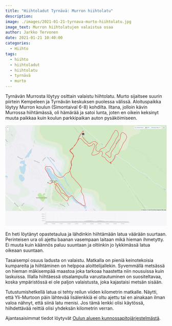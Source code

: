 ```yaml
---
title: "Hiihtoladut Tyrnävä: Murron hiihtolatu"
description:
image: ./images/2021-01-21-tyrnava-murto-hiihtolatu.jpg
image_text: Murron hiihtolatujen valaistua osaa
author: Jarkko Tervonen
date: 2021-01-21 10:40:00
categories:
  - Hiihto
tags:
  - hiihto
  - hiihtoladut
  - hiihtolatu
  - tyrnävä
  - murto
---
```


Tyrnävän Murrosta löytyy osittain valaistu hiihtolatu. Murto sijaitsee suurin piirtein Kempeleen ja Tyrnävän keskuksen puolessa välissä. Aloituspaikka löytyy Murron koulun (Simontaival 6-8) kohdilta. Iltana, jolloin kävin Murrossa hiihtämässä, oli hämärää ja satoi lunta, joten en oikein keksinyt muuta paikkaa kuin koulun parkkipaikan auton pysäköimiseen.

![Murron hiihtolatu](./images/2021-01-21-tyrnava-murto-kartta.png)

En heti löytänyt opastetaulua ja lähdinkin hiihtämään latua väärään suurtaan. Perinteisen ura oli ajettu baanan vasempaan laitaan mikä hieman ihmetytty. Ei muuta kuin käännös paluu suuntaan ja oltiinkin jo lykkimässä latua oikeaan suuntaan.

Tasaisempi osuus ladusta on valaistu. Matkalla on pieniä keinotekoisia kumpareita ja hiihtäminen on helppoa aloittelijallekin. Syvemmällä metsässä on hieman mäkisempää maastoa joka tarkoaa haastetta niin nousuissa kuin laskuissa. Illalla hiihtäessä otsalampulla varustautuminen on suositeltavaa, koska ympäristössä ei ole paljon valaistusta, joka kajastaisi metsän sisään.

Tutustumishetkellä latua oi tehty reilun viiden kilometrin matkalle. Näytti, että Yli-Murtoon päin lähtevää lisälenkkiä ei oltu ajettu tai en ainakaan ilman valoa nähnyt, että siinä latu menisi. Jos tämä lenkki olisi käytössä, hiihdettävää reittiä olisi yhdeksän kilometrin verran.

Ajantasaisimmat tiedot löytyvät [Oulun alueen kunnossapitojärjestelmästä](https://oulu.fluentprogress.fi/outdoors).
